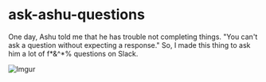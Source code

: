 # ask-ashu-questions
One day, Ashu told me that he has trouble not completing things. "You can't ask a question without expecting a response." So, I made this thing to ask him a lot of f*&amp;^*% questions on Slack.

![Imgur](http://i.imgur.com/F5TY6pd.png)
